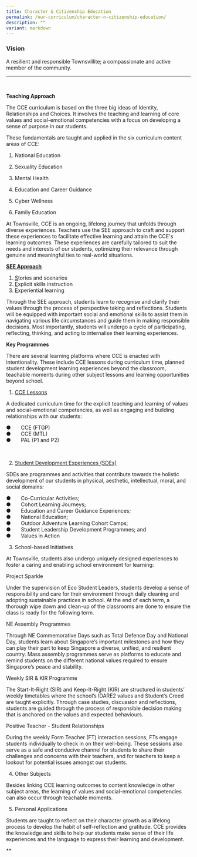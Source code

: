 ```yaml
---
title: Character & Citizenship Education
permalink: /our-curriculum/character-n-citizenship-education/
description: ""
variant: markdown
---
```

<h3>Vision</h3>

A resilient and responsible Townsvillite; a compassionate and active member of the community.<hr><br>

<strong>Teaching Approach</strong>

The CCE curriculum is based on the three big ideas of Identity, Relationships and Choices. It involves the teaching and learning of core values and social-emotional competencies with a focus on developing a sense of purpose in our students.


These fundamentals are taught and applied in the six curriculum content areas of CCE:
1.  National Education
    
2.  Sexuality Education
    
3.  Mental Health
    
4.  Education and Career Guidance
    
5.  Cyber Wellness
    
6.  Family Education

At Townsville, CCE is an ongoing, lifelong journey that unfolds through diverse experiences. Teachers use the SEE approach to craft and support these experiences to facilitate effective learning and attain the CCE's learning outcomes. These experiences are carefully tailored to suit the needs and interests of our students, optimizing their relevance through genuine and meaningful ties to real-world situations.

<strong><u>SEE Approach</u></strong>

1.  <u>S</u>tories and scenarios<br>
2.  <u>E</u>xplicit skills instruction<br>
3.  <u>E</u>xperiential learning<br>

Through the SEE approach, students learn to recognise and clarify their values through the process of perspective taking and reflections. Students will be equipped with important social and emotional skills to assist them in navigating various life circumstances and guide them in making responsible decisions. Most importantly, students will undergo a cycle of participating, reflecting, thinking, and acting to internalise their learning experiences.

<strong>Key Programmes</strong>

There are several learning platforms where CCE is enacted with intentionality. These include CCE lessons during curriculum time, planned student development learning experiences beyond the classroom, teachable moments during other subject lessons and learning opportunities beyond school.<br>

1.  <u>CCE Lessons</u>
    

A dedicated curriculum time for the explicit teaching and learning of values and social-emotional competencies, as well as engaging and building relationships with our students:

● &nbsp; &nbsp; &nbsp; CCE (FTGP)<br>
● &nbsp; &nbsp; &nbsp; CCE (MTL)<br>
● &nbsp; &nbsp; &nbsp; PAL (P1 and P2)<br>

&nbsp;

2.  <u>Student Development Experiences (SDEs)</u>
    

SDEs are programmes and activities that contribute towards the holistic development of our students in physical, aesthetic, intellectual, moral, and social domains:

● &nbsp; &nbsp; &nbsp; Co-Curricular Activities;<br>
● &nbsp; &nbsp; &nbsp; Cohort Learning Journeys;<br>
● &nbsp; &nbsp; &nbsp; Education and Career Guidance Experiences;<br>
● &nbsp; &nbsp; &nbsp; National Education;<br>
● &nbsp; &nbsp; &nbsp; Outdoor Adventure Learning Cohort Camps;<br>
● &nbsp; &nbsp; &nbsp; Student Leadership Development Programmes; and<br>
● &nbsp; &nbsp; &nbsp; Values in Action<br>













3.  School-based Initiatives
    

At Townsville, students also undergo uniquely designed experiences to foster a caring and enabling school environment for learning:

Project Sparkle

Under the supervision of Eco Student Leaders, students develop a sense of responsibility and care for their environment through daily cleaning and adopting sustainable practices in school. At the end of each term, a thorough wipe down and clean-up of the classrooms are done to ensure the class is ready for the following term.



NE Assembly Programmes

Through NE Commemorative Days such as Total Defence Day and National Day, students learn about Singapore’s important milestones and how they can play their part to keep Singapore a diverse, unified, and resilient country. Mass assembly programmes serve as platforms to educate and remind students on the different national values required to ensure Singapore’s peace and stability.

Weekly SIR &amp; KIR Programme

The Start-It-Right (SIR) and Keep-It-Right (KIR) are structured in students’ weekly timetables where the school’s IDARE2 values and Student’s Creed are taught explicitly. Through case studies, discussion and reflections, students are guided through the process of responsible decision making that is anchored on the values and expected behaviours.



Positive Teacher - Student Relationships

During the weekly Form Teacher (FT) interaction sessions, FTs engage students individually to check in on their well-being. These sessions also serve as a safe and conducive channel for students to share their challenges and concerns with their teachers, and for teachers to keep a lookout for potential issues amongst our students.

4.  Other Subjects
    

Besides linking CCE learning outcomes to content knowledge in other subject areas, the learning of values and social-emotional competencies can also occur through teachable moments.

5.  Personal Applications
    

Students are taught to reflect on their character growth as a lifelong process to develop the habit of self-reflection and gratitude. CCE provides the knowledge and skills to help our students make sense of their life experiences and the language to express their learning and development.

  
**